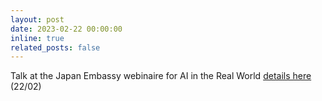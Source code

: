 ```yaml
---
layout: post
date: 2023-02-22 00:00:00
inline: true
related_posts: false
---
```


Talk at the Japan Embassy webinaire for AI in the Real World <a href="https://www.mfj.gr.jp/agenda/2023/02/22/2023-2-22_les_enjeux_urbains_d/" rel="noopener" target="_blank">details here</a> (22/02)
